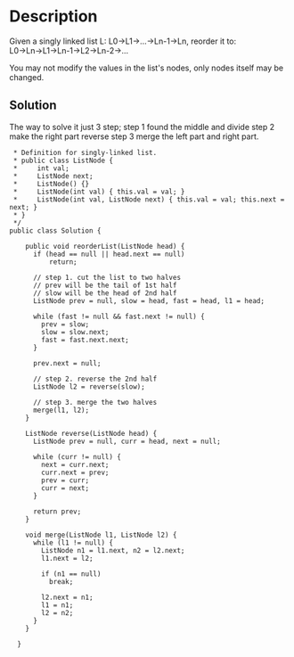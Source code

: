 # Description
Given a singly linked list L: L0→L1→…→Ln-1→Ln,
reorder it to: L0→Ln→L1→Ln-1→L2→Ln-2→…

You may not modify the values in the list's nodes, only nodes itself may be changed.


## Solution
The way to solve it just 3 step;
step 1 found the middle and divide
step 2 make the right part reverse
step 3 merge the left part and right part.

```/**
 * Definition for singly-linked list.
 * public class ListNode {
 *     int val;
 *     ListNode next;
 *     ListNode() {}
 *     ListNode(int val) { this.val = val; }
 *     ListNode(int val, ListNode next) { this.val = val; this.next = next; }
 * }
 */
public class Solution {
    
    public void reorderList(ListNode head) {
      if (head == null || head.next == null)
          return;
      
      // step 1. cut the list to two halves
      // prev will be the tail of 1st half
      // slow will be the head of 2nd half
      ListNode prev = null, slow = head, fast = head, l1 = head;
      
      while (fast != null && fast.next != null) {
        prev = slow;
        slow = slow.next;
        fast = fast.next.next;
      }
      
      prev.next = null;
      
      // step 2. reverse the 2nd half
      ListNode l2 = reverse(slow);
      
      // step 3. merge the two halves
      merge(l1, l2);
    }
    
    ListNode reverse(ListNode head) {
      ListNode prev = null, curr = head, next = null;
      
      while (curr != null) {
        next = curr.next;
        curr.next = prev;
        prev = curr;
        curr = next;
      }
      
      return prev;
    }
    
    void merge(ListNode l1, ListNode l2) {
      while (l1 != null) {
        ListNode n1 = l1.next, n2 = l2.next;
        l1.next = l2;
        
        if (n1 == null)
          break;
            
        l2.next = n1;
        l1 = n1;
        l2 = n2;
      }
    }

  }
  ```
